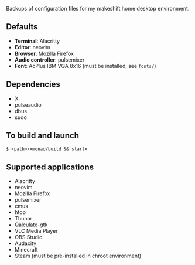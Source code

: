Backups of configuration files for my makeshift home desktop environment.

## Defaults
- **Terminal**: Alacritty
- **Editor**: neovim
- **Browser**: Mozilla Firefox
- **Audio controller**: pulsemixer
- **Font**: AcPlus IBM VGA 8x16 (must be installed, see `fonts/`)

## Dependencies
- X
- pulseaudio
- dbus
- sudo

## To build and launch
```
$ <path>/xmonad/build && startx
```

## Supported applications
- Alacritty
- neovim
- Mozilla Firefox
- pulsemixer
- cmus
- htop
- Thunar
- Qalculate-gtk
- VLC Media Player
- OBS Studio
- Audacity
- Minecraft
- Steam (must be pre-installed in chroot environment)
